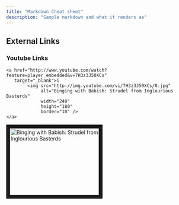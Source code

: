 ```yaml
---
title: "Markdown Cheat sheet"
description: "Sample markdown and what it renders as"
---
```


## External Links

### Youtube Links
```
<a href="http://www.youtube.com/watch?feature=player_embedded&v=7H3z3J50XCs"
   target="_blank">i
        <img src="http://img.youtube.com/vi/7H3z3J50XCs/0.jpg" 
             alt="Binging with Babish: Strudel from Inglourious Basterds" 
             width="240" 
             height="180" 
             border="10" />
</a>
```

<a href="http://www.youtube.com/watch?feature=player_embedded&v=7H3z3J50XCs" target="_blank">
    <img src="http://img.youtube.com/vi/7H3z3J50XCs/0.jpg" alt="Binging with Babish: Strudel from Inglourious Basterds" width="240" height="180" border="10" />
</a>


